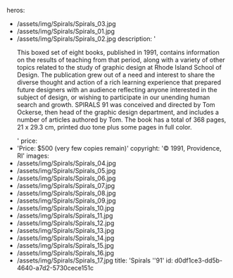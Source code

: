 heros:
  - /assets/img/Spirals/Spirals_03.jpg
  - /assets/img/Spirals/Spirals_01.jpg
  - /assets/img/Spirals/Spirals_02.jpg
description: '<p>This boxed set of eight books, published in 1991, contains information on the results of teaching from that period, along with a variety of other topics related to the study of graphic design at Rhode Island School of Design. The publication grew out of a need and interest to share the diverse thought and action of a rich learning experience that prepared future designers with an audience reflecting anyone interested in the subject of design, or wishing to participate in our unending human search and growth. SPIRALS 91 was conceived and directed by Tom Ockerse, then head of the graphic design department, and includes a number of articles authored by Tom. The book has a total of 368 pages, 21 x 29.3 cm, printed duo tone plus some pages in full color.<br></p>'
price:
  - 'Price: $500 (very few copies remain)'
copyright: '© 1991, Providence, RI'
images:
  - /assets/img/Spirals/Spirals_04.jpg
  - /assets/img/Spirals/Spirals_05.jpg
  - /assets/img/Spirals/Spirals_06.jpg
  - /assets/img/Spirals/Spirals_07.jpg
  - /assets/img/Spirals/Spirals_08.jpg
  - /assets/img/Spirals/Spirals_09.jpg
  - /assets/img/Spirals/Spirals_10.jpg
  - /assets/img/Spirals/Spirals_11.jpg
  - /assets/img/Spirals/Spirals_12.jpg
  - /assets/img/Spirals/Spirals_13.jpg
  - /assets/img/Spirals/Spirals_14.jpg
  - /assets/img/Spirals/Spirals_15.jpg
  - /assets/img/Spirals/Spirals_16.jpg
  - /assets/img/Spirals/Spirals_17.jpg
title: 'Spirals ''91'
id: d0df1ce3-dd5b-4640-a7d2-5730cece151c
